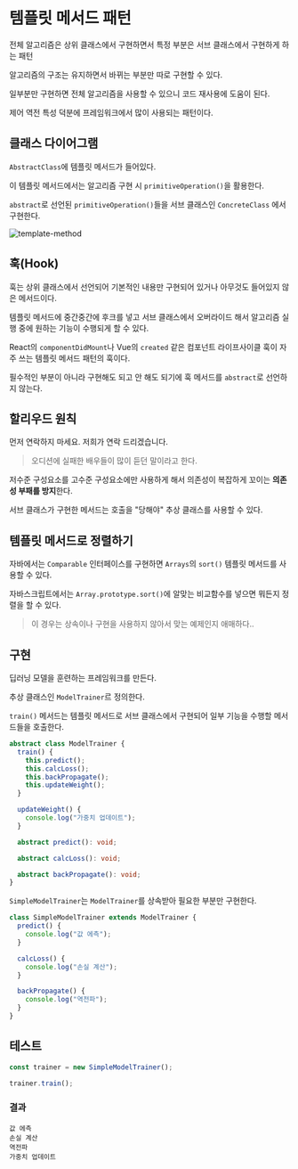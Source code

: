 # 템플릿 메서드 패턴

전체 알고리즘은 상위 클래스에서 구현하면서 특정 부분은 서브 클래스에서 구현하게 하는 패턴

알고리즘의 구조는 유지하면서 바뀌는 부분만 따로 구현할 수 있다.

일부분만 구현하면 전체 알고리즘을 사용할 수 있으니 코드 재사용에 도움이 된다.

제어 역전 특성 덕분에 프레임워크에서 많이 사용되는 패턴이다.

## 클래스 다이어그램

`AbstractClass`에 템플릿 메서드가 들어있다.

이 템플릿 메서드에서는 알고리즘 구현 시 `primitiveOperation()`을 활용한다.

`abstract`로 선언된 `primitiveOperation()`들을 서브 클래스인 `ConcreteClass` 에서 구현한다.

![template-method](https://user-images.githubusercontent.com/22253556/71810981-f9b82f00-30b6-11ea-9c8a-47512a75e21d.png)

## 훅(Hook)

훅는 상위 클래스에서 선언되어 기본적인 내용만 구현되어 있거나 아무것도 들어있지 않은 메서드이다.

템플릿 메서드에 중간중간에 후크를 넣고 서브 클래스에서 오버라이드 해서 알고리즘 실행 중에 원하는 기능이 수행되게 할 수 있다.

React의 `componentDidMount`나 Vue의 `created` 같은 컴포넌트 라이프사이클 훅이 자주 쓰는 템플릿 메서드 패턴의 훅이다.

필수적인 부분이 아니라 구현해도 되고 안 해도 되기에 훅 메서드를 `abstract`로 선언하지 않는다.

## 할리우드 원칙

먼저 연락하지 마세요. 저희가 연락 드리겠습니다.

> 오디션에 실패한 배우들이 많이 듣던 말이라고 한다.

저수준 구성요소를 고수준 구성요소에만 사용하게 해서 의존성이 복잡하게 꼬이는 **의존성 부패를 방지**한다.

서브 클래스가 구현한 메서드는 호출을 "당해야" 추상 클래스를 사용할 수 있다.

## 템플릿 메서드로 정렬하기

자바에서는 `Comparable` 인터페이스를 구현하면 `Arrays`의 `sort()` 템플릿 메서드를 사용할 수 있다.

자바스크립트에서는 `Array.prototype.sort()`에 알맞는 비교함수를 넣으면 뭐든지 정렬을 할 수 있다.

> 이 경우는 상속이나 구현을 사용하지 않아서 맞는 예제인지 애매하다..

## 구현

딥러닝 모델을 훈련하는 프레임워크를 만든다.

추상 클래스인 `ModelTrainer`르 정의한다.

`train()` 메서드는 템플릿 메서드로 서브 클래스에서 구현되어 일부 기능을 수행할 메서드들을 호출한다.

```typescript
abstract class ModelTrainer {
  train() {
    this.predict();
    this.calcLoss();
    this.backPropagate();
    this.updateWeight();
  }

  updateWeight() {
    console.log("가중치 업데이트");
  }

  abstract predict(): void;

  abstract calcLoss(): void;

  abstract backPropagate(): void;
}
```

`SimpleModelTrainer`는 `ModelTrainer`를 상속받아 필요한 부분만 구현한다.

```typescript
class SimpleModelTrainer extends ModelTrainer {
  predict() {
    console.log("값 에측");
  }

  calcLoss() {
    console.log("손실 계산");
  }

  backPropagate() {
    console.log("역전파");
  }
}
```

## 테스트

```typescript
const trainer = new SimpleModelTrainer();

trainer.train();
```

### 결과

```
값 에측
손실 계산
역전파
가중치 업데이트
```
